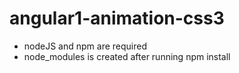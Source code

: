 # angular1-animation-css3
- nodeJS and npm are required
- node_modules is created after running npm install

